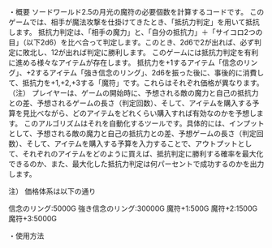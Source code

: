 ・概要
ソードワールド2.5の月光の魔符の必要個数を計算するコードです。 
このゲームでは、相手が魔法攻撃を仕掛けてきたとき、「抵抗力判定」を用いて抵抗します。
抵抗力判定は、「相手の魔力」と、「自分の抵抗力」＋「サイコロ2つの目」（以下2d6）を比べ合って判定します。このとき、2d6で2が出れば、必ず判定に敗北し、12が出れば判定に勝利します。
このゲームには抵抗力判定を有利に進める様々なアイテムが存在します。
抵抗力を+1するアイテム「信念のリング」、+2するアイテム「強き信念のリング」、2d6を振った後に、事後的に消費して、抵抗力を+1,+2,+3する「魔符」です。これらはそれぞれ価格が異なります。（注）
プレイヤーは、ゲームの開始時に、予想される敵の魔力と自己の抵抗力との差、予想されるゲームの長さ（判定回数）、そして、アイテムを購入する予算を見比べながら、どのアイテムをどれくらい購入すれば有効なのかを予想します。
このアルゴリズムはそれを自動化するツールです。具体的には、インプットとして、予想される敵の魔力と自己の抵抗力との差、予想ゲームの長さ（判定回数）、そして、アイテムを購入する予算を入力することで、アウトプットとして、それぞれのアイテムをどのように買えば、抵抗判定に勝利する確率を最大化できるのか、また、最大化した抵抗力判定は何パーセントで成功するのかを出力します。

注）
価格体系は以下の通り

信念のリング:5000G
強き信念のリング:30000G
魔符+1:500G
魔符+2:1500G
魔符+3:5000G 

・使用方法


